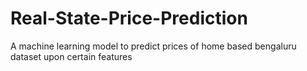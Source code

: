 # Real-State-Price-Prediction
A machine learning model to predict prices of home based bengaluru dataset upon certain features
